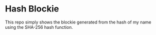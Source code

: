 # Hash Blockie
This repo simply shows the blockie generated from the hash of my name using the SHA-256 hash function.
